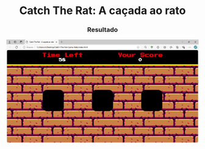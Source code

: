  <div align="center">

# Catch The Rat: A caçada ao rato

### Resultado 
![Interface do site](img/interface.gif)

</div>
</div>